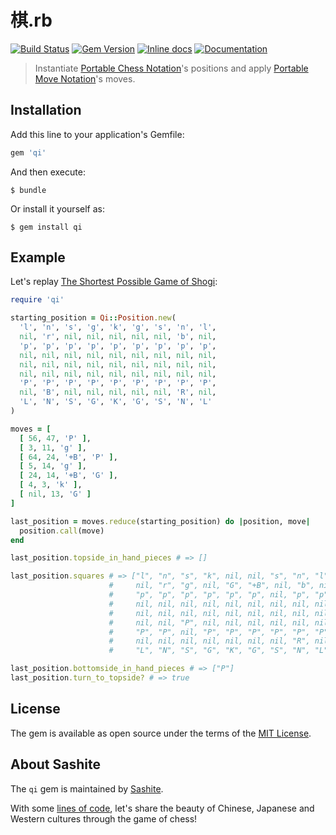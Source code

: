 # 棋.rb

[![Build Status](https://travis-ci.org/sashite/qi.rb.svg?branch=master)](https://travis-ci.org/sashite/qi.rb)
[![Gem Version](https://badge.fury.io/rb/qi.svg)][gem]
[![Inline docs](https://inch-ci.org/github/sashite/qi.rb.svg?branch=master)][inchpages]
[![Documentation](https://img.shields.io/:yard-docs-38c800.svg)][rubydoc]

> Instantiate [Portable Chess Notation](https://developer.sashite.com/specs/portable-chess-notation)'s positions and apply [Portable Move Notation](https://developer.sashite.com/specs/portable-move-notation)'s moves.

## Installation

Add this line to your application's Gemfile:

```ruby
gem 'qi'
```

And then execute:

    $ bundle

Or install it yourself as:

    $ gem install qi

## Example

Let's replay [The Shortest Possible Game of Shogi](https://userpages.monmouth.com/~colonel/shortshogi.html):

```ruby
require 'qi'

starting_position = Qi::Position.new(
  'l', 'n', 's', 'g', 'k', 'g', 's', 'n', 'l',
  nil, 'r', nil, nil, nil, nil, nil, 'b', nil,
  'p', 'p', 'p', 'p', 'p', 'p', 'p', 'p', 'p',
  nil, nil, nil, nil, nil, nil, nil, nil, nil,
  nil, nil, nil, nil, nil, nil, nil, nil, nil,
  nil, nil, nil, nil, nil, nil, nil, nil, nil,
  'P', 'P', 'P', 'P', 'P', 'P', 'P', 'P', 'P',
  nil, 'B', nil, nil, nil, nil, nil, 'R', nil,
  'L', 'N', 'S', 'G', 'K', 'G', 'S', 'N', 'L'
)

moves = [
  [ 56, 47, 'P' ],
  [ 3, 11, 'g' ],
  [ 64, 24, '+B', 'P' ],
  [ 5, 14, 'g' ],
  [ 24, 14, '+B', 'G' ],
  [ 4, 3, 'k' ],
  [ nil, 13, 'G' ]
]

last_position = moves.reduce(starting_position) do |position, move|
  position.call(move)
end

last_position.topside_in_hand_pieces # => []

last_position.squares # => ["l", "n", "s", "k", nil, nil, "s", "n", "l",
                      #     nil, "r", "g", nil, "G", "+B", nil, "b", nil,
                      #     "p", "p", "p", "p", "p", "p", nil, "p", "p",
                      #     nil, nil, nil, nil, nil, nil, nil, nil, nil,
                      #     nil, nil, nil, nil, nil, nil, nil, nil, nil,
                      #     nil, nil, "P", nil, nil, nil, nil, nil, nil,
                      #     "P", "P", nil, "P", "P", "P", "P", "P", "P",
                      #     nil, nil, nil, nil, nil, nil, nil, "R", nil,
                      #     "L", "N", "S", "G", "K", "G", "S", "N", "L"]

last_position.bottomside_in_hand_pieces # => ["P"]
last_position.turn_to_topside? # => true
```

## License

The gem is available as open source under the terms of the [MIT License](https://opensource.org/licenses/MIT).

## About Sashite

The `qi` gem is maintained by [Sashite](https://sashite.com/).

With some [lines of code](https://github.com/sashite/), let's share the beauty of Chinese, Japanese and Western cultures through the game of chess!

[gem]: https://rubygems.org/gems/qi
[inchpages]: https://inch-ci.org/github/sashite/qi.rb
[rubydoc]: https://rubydoc.info/gems/qi/frames
